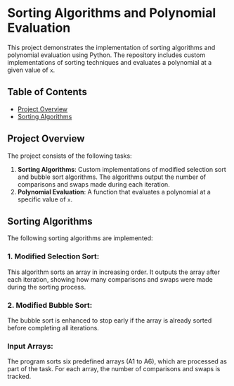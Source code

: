 # Sorting Algorithms and Polynomial Evaluation

This project demonstrates the implementation of sorting algorithms and polynomial evaluation using Python. The repository includes custom implementations of sorting techniques and evaluates a polynomial at a given value of `x`.

## Table of Contents

- [Project Overview](#project-overview)
- [Sorting Algorithms](#sorting-algorithms)

## Project Overview

The project consists of the following tasks:
1. **Sorting Algorithms**: Custom implementations of modified selection sort and bubble sort algorithms. The algorithms output the number of comparisons and swaps made during each iteration.
2. **Polynomial Evaluation**: A function that evaluates a polynomial at a specific value of `x`.

## Sorting Algorithms

The following sorting algorithms are implemented:

### 1. Modified Selection Sort:
This algorithm sorts an array in increasing order. It outputs the array after each iteration, showing how many comparisons and swaps were made during the sorting process.

### 2. Modified Bubble Sort:
The bubble sort is enhanced to stop early if the array is already sorted before completing all iterations.

### Input Arrays:

The program sorts six predefined arrays (A1 to A6), which are processed as part of the task. For each array, the number of comparisons and swaps is tracked.


